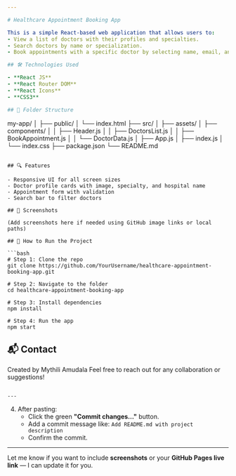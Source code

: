 ```yaml
---

# Healthcare Appointment Booking App

This is a simple React-based web application that allows users to:
- View a list of doctors with their profiles and specialties.
- Search doctors by name or specialization.
- Book appointments with a specific doctor by selecting name, email, and date/time.

## 🛠 Technologies Used

- **React JS**
- **React Router DOM**
- **React Icons**
- **CSS3**

## 📁 Folder Structure

```

my-app/
│
├── public/
│   └── index.html
├── src/
│   ├── assets/
│   ├── components/
│   │   ├── Header.js
│   │   ├── DoctorsList.js
│   │   ├── BookAppointment.js
│   │   └── DoctorData.js
│   ├── App.js
│   ├── index.js
│   └── index.css
├── package.json
└── README.md

````

## 🔍 Features

- Responsive UI for all screen sizes
- Doctor profile cards with image, specialty, and hospital name
- Appointment form with validation
- Search bar to filter doctors

## 📸 Screenshots

(Add screenshots here if needed using GitHub image links or local paths)

## 🚀 How to Run the Project

```bash
# Step 1: Clone the repo
git clone https://github.com/YourUsername/healthcare-appointment-booking-app.git

# Step 2: Navigate to the folder
cd healthcare-appointment-booking-app

# Step 3: Install dependencies
npm install

# Step 4: Run the app
npm start
````

## 📬 Contact

Created by Mythili Amudala
Feel free to reach out for any collaboration or suggestions!

```

---
```


4. After pasting:
   - Click the green **"Commit changes…"** button.
   - Add a commit message like: `Add README.md with project description`
   - Confirm the commit.

---

Let me know if you want to include **screenshots** or your **GitHub Pages live link** — I can update it for you.
```
